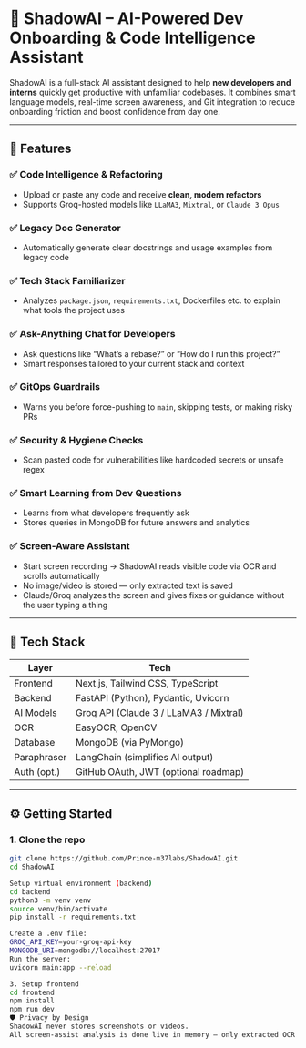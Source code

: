 # 🧠 ShadowAI – AI-Powered Dev Onboarding & Code Intelligence Assistant

ShadowAI is a full-stack AI assistant designed to help **new developers and interns** quickly get productive with unfamiliar codebases. It combines smart language models, real-time screen awareness, and Git integration to reduce onboarding friction and boost confidence from day one.

---

## 🚀 Features

### ✅ Code Intelligence & Refactoring
- Upload or paste any code and receive **clean, modern refactors**
- Supports Groq-hosted models like `LLaMA3`, `Mixtral`, or `Claude 3 Opus`

### ✅ Legacy Doc Generator
- Automatically generate clear docstrings and usage examples from legacy code

### ✅ Tech Stack Familiarizer
- Analyzes `package.json`, `requirements.txt`, Dockerfiles etc. to explain what tools the project uses

### ✅ Ask-Anything Chat for Developers
- Ask questions like “What’s a rebase?” or “How do I run this project?”
- Smart responses tailored to your current stack and context

### ✅ GitOps Guardrails
- Warns you before force-pushing to `main`, skipping tests, or making risky PRs

### ✅ Security & Hygiene Checks
- Scan pasted code for vulnerabilities like hardcoded secrets or unsafe regex

### ✅ Smart Learning from Dev Questions
- Learns from what developers frequently ask
- Stores queries in MongoDB for future answers and analytics

### ✅ Screen-Aware Assistant
- Start screen recording → ShadowAI reads visible code via OCR and scrolls automatically
- No image/video is stored — only extracted text is saved
- Claude/Groq analyzes the screen and gives fixes or guidance without the user typing a thing

---

## 🧰 Tech Stack

| Layer       | Tech                                  |
|------------|----------------------------------------|
| Frontend    | Next.js, Tailwind CSS, TypeScript     |
| Backend     | FastAPI (Python), Pydantic, Uvicorn   |
| AI Models   | Groq API (Claude 3 / LLaMA3 / Mixtral)|
| OCR         | EasyOCR, OpenCV                       |
| Database    | MongoDB (via PyMongo)                 |
| Paraphraser | LangChain (simplifies AI output)      |
| Auth (opt.) | GitHub OAuth, JWT (optional roadmap)  |

---

## ⚙️ Getting Started

### 1. Clone the repo
```bash
git clone https://github.com/Prince-m37labs/ShadowAI.git
cd ShadowAI

Setup virtual environment (backend)
cd backend
python3 -m venv venv
source venv/bin/activate
pip install -r requirements.txt

Create a .env file:
GROQ_API_KEY=your-groq-api-key
MONGODB_URI=mongodb://localhost:27017
Run the server:
uvicorn main:app --reload

3. Setup frontend
cd frontend
npm install
npm run dev
🛡 Privacy by Design
ShadowAI never stores screenshots or videos.
All screen-assist analysis is done live in memory — only extracted OCR text is saved for learning.
